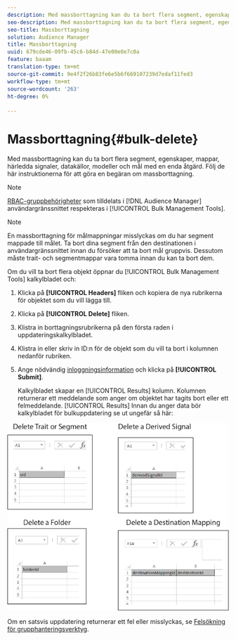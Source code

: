 ```yaml
---
description: Med massborttagning kan du ta bort flera segment, egenskaper, mappar, härledda signaler, datakällor, modeller och mål med en enda åtgärd. Följ de här instruktionerna för att göra en begäran om massborttagning.
seo-description: Med massborttagning kan du ta bort flera segment, egenskaper, mappar, härledda signaler, datakällor, modeller och mål med en enda åtgärd. Följ de här instruktionerna för att göra en begäran om massborttagning.
seo-title: Massborttagning
solution: Audience Manager
title: Massborttagning
uuid: 679cde46-09fb-45c6-b84d-47e00e0e7c0a
feature: baaam
translation-type: tm+mt
source-git-commit: 9e4f2f26b83fe6e5b6f669107239d7edaf11fed3
workflow-type: tm+mt
source-wordcount: '263'
ht-degree: 0%

---
```



# Massborttagning{#bulk-delete}

Med massborttagning kan du ta bort flera segment, egenskaper, mappar, härledda signaler, datakällor, modeller och mål med en enda åtgärd. Följ de här instruktionerna för att göra en begäran om massborttagning.

<!-- 

<p>t_bulk_delete.xml </p>

 -->

>[!NOTE]
>
>[RBAC-gruppbehörigheter](../../features/administration/administration-overview.md) som tilldelats i [!DNL Audience Manager] användargränssnittet respekteras i [!UICONTROL Bulk Management Tools].

>[!NOTE]
>
>En massborttagning för målmappningar misslyckas om du har segment mappade till målet. Ta bort dina segment från den destinationen i användargränssnittet innan du försöker att ta bort mål gruppvis. Dessutom måste trait- och segmentmappar vara tomma innan du kan ta bort dem.

Om du vill ta bort flera objekt öppnar du [!UICONTROL Bulk Management Tools] kalkylbladet och:

1. Klicka på **[!UICONTROL Headers]** fliken och kopiera de nya rubrikerna för objektet som du vill lägga till.
2. Klicka på **[!UICONTROL Delete]** fliken.
3. Klistra in borttagningsrubrikerna på den första raden i uppdateringskalkylbladet.
4. Klistra in eller skriv in ID:n för de objekt som du vill ta bort i kolumnen nedanför rubriken.
5. Ange nödvändig [inloggningsinformation](../../reference/bulk-management-tools/bulk-management-intro.md#auth-reqs) och klicka på **[!UICONTROL Submit]**.

   Kalkylbladet skapar en [!UICONTROL Results] kolumn. Kolumnen returnerar ett meddelande som anger om objektet har tagits bort eller ett felmeddelande. [!UICONTROL Results] 
Innan du anger data bör kalkylbladet för bulkuppdatering se ut ungefär så här:

![](assets/delete.png)

Om en satsvis uppdatering returnerar ett fel eller misslyckas, se [Felsökning för grupphanteringsverktyg](../../reference/bulk-management-tools/bulk-troubleshooting.md).
